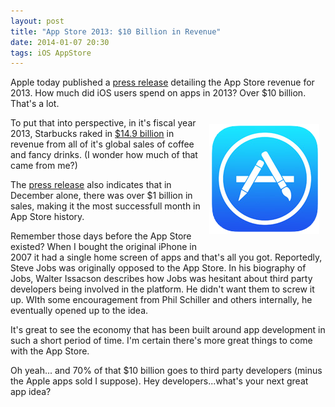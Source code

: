 ```yaml
---
layout: post
title: "App Store 2013: $10 Billion in Revenue"
date: 2014-01-07 20:30
tags: iOS AppStore
---
```


Apple today published a [press release](http://www.apple.com/pr/library/2014/01/07App-Store-Sales-Top-10-Billion-in-2013.html) detailing the App Store revenue for 2013.  How much did iOS users spend on apps in 2013?  Over $10 billion. That's a lot. 

<div style="float:right; padding: 10px;">
	<img src="/img/App_Store_Logo.png" alt="App Store">
</div>

To put that into perspective, in it's fiscal year 2013, Starbucks raked in [$14.9 billion](http://www.forbes.com/sites/maggiemcgrath/2013/10/30/new-store-openings-push-starbucks-revenue-up-13/) in revenue from all of it's global sales of coffee and fancy drinks.  (I wonder how much of that came from me?)

The [press release](http://www.apple.com/pr/library/2014/01/07App-Store-Sales-Top-10-Billion-in-2013.html) also indicates that in December alone, there was over $1 billion in sales, making it the most successfull month in App Store history.  

Remember those days before the App Store existed? When I bought the original iPhone in 2007 it had a single home screen of apps and that's all you got.  Reportedly, Steve Jobs was originally opposed to the App Store.  In his biography of Jobs, Walter Issacson describes how Jobs was hesitant about third party developers being involved in the platform.  He didn't want them to screw it up.  WIth some encouragement from Phil Schiller and others internally, he eventually opened up to the idea.   

It's great to see the economy that has been built around app development in such a short period of time.  I'm certain there's more great things to come with the App Store.  

Oh yeah... and 70% of that $10 billion goes to third party developers (minus the Apple apps sold I suppose).  Hey developers...what's your next great app idea?     
